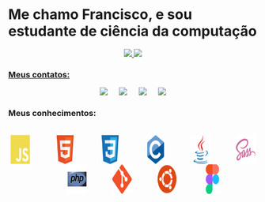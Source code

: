  # Me chamo Francisco, e sou estudante de ciência da computação
 
<div align="center">
  <a href="https://github.com/Chaicoo">
  <img height="180em" src="https://github-readme-stats.vercel.app/api?username=Chaicoo&show_icons=true&theme=ocean_dark&include_all_commits=true&count_private=true"/>
  <img height="180em" src="https://github-readme-stats.vercel.app/api/top-langs/?username=Chaicoo&layout=compact&langs_count=7&theme=ocean_dark"/>
</div>
 
 ### Meus contatos:

<div align="center">
  <a href = "mailto:gabriellimma27@gmail.com"><img src="https://img.shields.io/badge/Gmail-D14836?style=for-the-badge&logo=gmail&logoColor=white" target="_blank"></a>
    &nbsp;&nbsp;&nbsp;&nbsp;
  <a href = "mailto:franciscol@acad.ifma.edu.br"><img src="https://img.shields.io/badge/-Gmail-%23333?style=for-the-badge&logo=gmail&logoColor=white" target="_blank"></a> 
    &nbsp;&nbsp;&nbsp;&nbsp;
  <a href ="https://www.reddit.com/user/__chico"><img src="https://img.shields.io/badge/Reddit-FF4500?style=for-the-badge&logo=reddit&logoColor=white" target="_blank"></a> 
    &nbsp;&nbsp;&nbsp;&nbsp;
  <a href ="https://dev.to/chaico"><img src="https://img.shields.io/badge/dev.to-0A0A0A?style=for-the-badge&logo=dev.to&logoColor=white"></a>
 </div>
 
 ### Meus conhecimentos:
 
<div align="center">
<div style="display: inline_block"><br>
  <img align="center" alt="Chico-Js" height="60" width="40" src="https://raw.githubusercontent.com/devicons/devicon/master/icons/javascript/javascript-plain.svg">
     &nbsp;&nbsp;&nbsp;&nbsp;&nbsp;&nbsp;&nbsp;&nbsp;&nbsp;&nbsp;&nbsp;
  <img align="center" alt="Chico-HTML" height="60" width="40" src="https://raw.githubusercontent.com/devicons/devicon/master/icons/html5/html5-original.svg">
      &nbsp;&nbsp;&nbsp;&nbsp;&nbsp;&nbsp;&nbsp;&nbsp;&nbsp;&nbsp;&nbsp;
  <img align="center" alt="Chico-CSS" height="60" width="40" src="https://raw.githubusercontent.com/devicons/devicon/master/icons/css3/css3-original.svg">
      &nbsp;&nbsp;&nbsp;&nbsp;&nbsp;&nbsp;&nbsp;&nbsp;&nbsp;&nbsp;&nbsp;
  <img align="center" alt="Chico-C" height="60" width="40" src="https://github.com/devicons/devicon/blob/master/icons/c/c-original.svg">
      &nbsp;&nbsp;&nbsp;&nbsp;&nbsp;&nbsp;&nbsp;&nbsp;&nbsp;&nbsp;&nbsp;
  <img align="center" alt="Chico-Java" height="60" width="40" src="https://raw.githubusercontent.com/devicons/devicon/master/icons/java/java-original.svg">
      &nbsp;&nbsp;&nbsp;&nbsp;&nbsp;&nbsp;&nbsp;&nbsp;&nbsp;&nbsp;&nbsp;
  <img align="center" alt="Chico-SCSS" height="60" width="40" src="https://github.com/devicons/devicon/blob/master/icons/sass/sass-original.svg">
       &nbsp;&nbsp;&nbsp;&nbsp;&nbsp;&nbsp;&nbsp;&nbsp;&nbsp;&nbsp;&nbsp;
  <img align="center" alt="Chico-PHP" height="60" width="40" src="https://github.com/devicons/devicon/blob/master/icons/php/php-original.svg">
        &nbsp;&nbsp;&nbsp;&nbsp;&nbsp;&nbsp;&nbsp;&nbsp;&nbsp;&nbsp;&nbsp;
  <img align="center" alt="Chico-Git" height="60" width="40" src="https://github.com/devicons/devicon/blob/master/icons/git/git-original.svg">
         &nbsp;&nbsp;&nbsp;&nbsp;&nbsp;&nbsp;&nbsp;&nbsp;&nbsp;&nbsp;&nbsp;
  <img align="center" alt="Chico-Linux" height="60" width="40" src="https://github.com/devicons/devicon/blob/master/icons/ubuntu/ubuntu-plain.svg">
          &nbsp;&nbsp;&nbsp;&nbsp;&nbsp;&nbsp;&nbsp;&nbsp;&nbsp;&nbsp;&nbsp;
  <img align="center" alt="Chico-Figma" height="60" width="40" src="https://github.com/devicons/devicon/blob/master/icons/figma/figma-original.svg">
</div>
</div>
